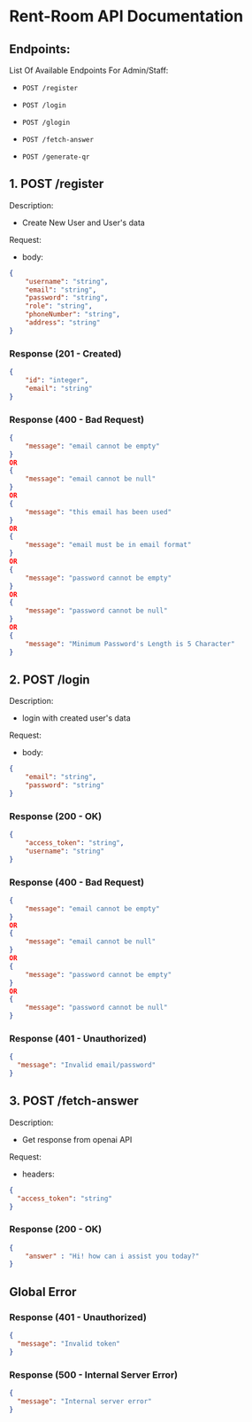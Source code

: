 # Rent-Room API Documentation

## Endpoints:
List Of Available Endpoints For Admin/Staff:
- `POST /register`
- `POST /login`
- `POST /glogin`

- `POST /fetch-answer`
- `POST /generate-qr`

## 1. POST /register
Description:
- Create New User and User's data

Request:
- body:

```json
{
    "username": "string",
    "email": "string",
    "password": "string",
    "role": "string",
    "phoneNumber": "string",
    "address": "string"
}
```

### Response (201 - Created)
```json
{
    "id": "integer",
    "email": "string"
}
```

### Response (400 - Bad Request)
```json
{
    "message": "email cannot be empty"
}
OR
{
    "message": "email cannot be null"
}
OR
{
    "message": "this email has been used"
}
OR
{
    "message": "email must be in email format"
}
OR
{
    "message": "password cannot be empty"
}
OR
{
    "message": "password cannot be null"
}
OR
{
    "message": "Minimum Password's Length is 5 Character"
}
```

## 2. POST /login
Description:
- login with created user's data

Request:
- body:

```json
{
    "email": "string",
    "password": "string"
}
```

### Response (200 - OK)
```json
{
    "access_token": "string",
    "username": "string"
}
```

### Response (400 - Bad Request)
```json
{
    "message": "email cannot be empty"
}
OR
{
    "message": "email cannot be null"
}
OR
{
    "message": "password cannot be empty"
}
OR
{
    "message": "password cannot be null"
}
```

### Response (401 - Unauthorized)
```json
{
  "message": "Invalid email/password"
}
```

## 3. POST /fetch-answer
Description:
- Get response from openai API

Request:
- headers:

```json
{
  "access_token": "string"
}
```

### Response (200 - OK)
```json
{
    "answer" : "Hi! how can i assist you today?"
}
```

## Global Error

### Response (401 - Unauthorized)
```json
{
  "message": "Invalid token"
}
```

### Response (500 - Internal Server Error)
```json
{
  "message": "Internal server error"
}
```

